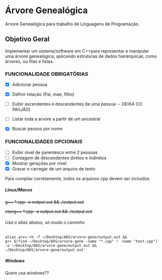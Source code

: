 # Árvore Genealógica
Arvore Genealógica para trabalho de Linguagens de Programação.


## Objetivo Geral
Implementar um sistema/software em C++para representar e manipular uma árvore genealógica, aplicando estruturas de dados hierárquicas, como árvores, ou filas e listas. 

### FUNCIONALIDADE OBRIGATÓRIAS 
- [x] Adicionar pessoa 
- [x] Definir relação (Pai, mae, filho)
- [ ] Exibir ascendentes e descendentes de uma pessoa -- DEIXA CO PAI(JÃO)
- [ ] Listar toda a arvore a partir de um ancestral 
- [x] Buscar pessoa por nome 


### FUNCIONALIDADES OPCIONAIS 
- [ ] Exibir nivel de parentesco entre 2 pessoas
- [ ] Contagem de descendentes diretos e indiretos 
- [x] Mostrar gerações por nivel 
- [x] Gravar e carregar de um arquivo de texto

Para compilar corretamente, todos os arquivos cpp devem ser incluidos

##### Linux/Macos
~~g++ *.cpp -o output.out && ./output.out~~

~~clang++ *.cpp -o output.out && ./output.out~~

###### Usa o alias abaixo, só muda o caminho
```
alias arv='rm -f ~/Desktop/ADS/arvore-gene/output.out &&
g++ $(find ~/Desktop/ADS/arvore-gene -name "*.cpp" ! -name "test.cpp") 
-o ~/Desktop/ADS/arvore-gene/output.out &&
~/Desktop/ADS/arvore-gene/output.out'
```

##### Windows
Quem usa windows??

